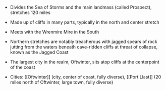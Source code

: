- Divides the Sea of Storms and the main landmass (called Prospect), stretches 120 miles
  
- Made up of cliffs in many parts, typically in the north and center stretch
  
- Meets with the Wrenmire Mire in the South
  
- Northern stretches are notably treacherous with jagged spears of rock jutting from the waters beneath cave-ridden cliffs at threat of collapse, known as the Jagged Coast
  
- The largest city in the realm, Oftwinter, sits atop cliffs at the centerpoint of the coast
  
- Cities: [[Oftwinter]] (city, center of coast, fully diverse), [[Port Llast]] (20 miles north of Oftwinter, large town, fully diverse)